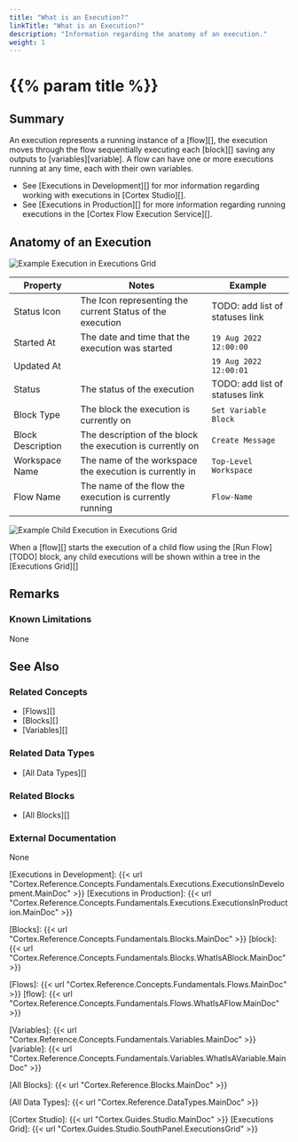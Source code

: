 ```yaml
---
title: "What is an Execution?"
linkTitle: "What is an Execution?"
description: "Information regarding the anatomy of an execution."
weight: 1
---
```


# {{% param title %}}

## Summary

An execution represents a running instance of a [flow][], the execution moves through the flow sequentially executing each [block][] saving any outputs to [variables][variable]. A flow can have one or more executions running at any time, each with their own variables.

- See [Executions in Development][] for mor information regarding working with executions in [Cortex Studio][].
- See [Executions in Production][] for more information regarding running executions in the [Cortex Flow Execution Service][].

## Anatomy of an Execution

![Example Execution in Executions Grid](/images/execution-in-grid.PNG)

| Property | Notes | Example |
|----------|-------|---------|
| Status Icon | The Icon representing the current Status of the execution | TODO: add list of statuses link |
| Started At | The date and time that the execution was started | `19 Aug 2022 12:00:00` |
| Updated At || `19 Aug 2022 12:00:01` |
| Status | The status of the execution | TODO: add list of statuses link |
| Block Type | The block the execution is currently on | `Set Variable Block` |
| Block Description | The description of the block the execution is currently on | `Create Message` |
| Workspace Name | The name of the workspace the execution is currently in | `Top-Level Workspace` |
| Flow Name | The name of the flow the execution is currently running | `Flow-Name` |

![Example Child Execution in Executions Grid](/images/child-execution-in-grid.PNG)

When a [flow][] starts the execution of a child flow using the [Run Flow][TODO] block, any child executions will be shown within a tree in the [Executions Grid][]

## Remarks

### Known Limitations

None

## See Also

### Related Concepts

- [Flows][]
- [Blocks][]
- [Variables][]

### Related Data Types

- [All Data Types][]

### Related Blocks

- [All Blocks][]

### External Documentation

None

[Executions in Development]: {{< url "Cortex.Reference.Concepts.Fundamentals.Executions.ExecutionsInDevelopment.MainDoc" >}}
[Executions in Production]: {{< url "Cortex.Reference.Concepts.Fundamentals.Executions.ExecutionsInProduction.MainDoc" >}}

[Blocks]: {{< url "Cortex.Reference.Concepts.Fundamentals.Blocks.MainDoc" >}}
[block]: {{< url "Cortex.Reference.Concepts.Fundamentals.Blocks.WhatIsABlock.MainDoc" >}}

[Flows]: {{< url "Cortex.Reference.Concepts.Fundamentals.Flows.MainDoc" >}}
[flow]: {{< url "Cortex.Reference.Concepts.Fundamentals.Flows.WhatIsAFlow.MainDoc" >}}

[Variables]: {{< url "Cortex.Reference.Concepts.Fundamentals.Variables.MainDoc" >}}
[variable]: {{< url "Cortex.Reference.Concepts.Fundamentals.Variables.WhatIsAVariable.MainDoc" >}}

[All Blocks]: {{< url "Cortex.Reference.Blocks.MainDoc" >}}

[All Data Types]: {{< url "Cortex.Reference.DataTypes.MainDoc" >}}

[Cortex Studio]: {{< url "Cortex.Guides.Studio.MainDoc" >}}
[Executions Grid]: {{< url "Cortex.Guides.Studio.SouthPanel.ExecutionsGrid" >}}
